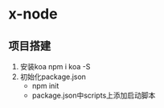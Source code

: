 # x-node
## 项目搭建
1. 安装koa
    npm i koa -S  
2. 初始化package.json
    + npm init
    + package.json中scripts上添加启动脚本